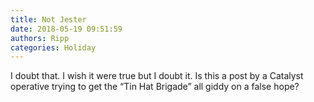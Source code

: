 ```yaml
---
title: Not Jester
date: 2018-05-19 09:51:59
authors: Ripp
categories: Holiday
---
```


 I doubt that. I wish it were true but I doubt it.   Is this a post by a Catalyst operative trying to get the “Tin Hat Brigade” all giddy on a false hope?